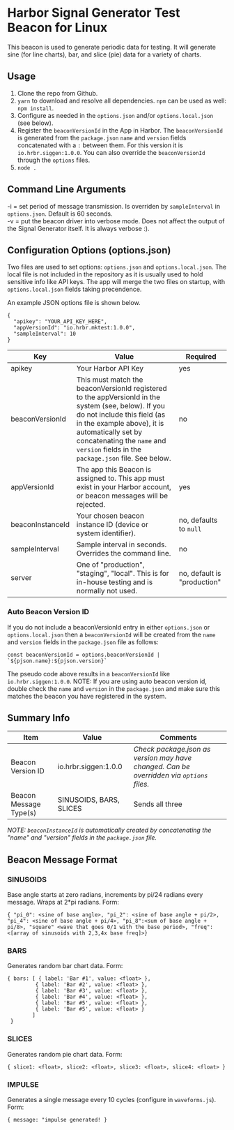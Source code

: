 # Harbor Signal Generator Test Beacon for Linux

This beacon is used to generate periodic data for testing. It will generate sine (for line charts), bar, and slice (pie) data for a variety of charts.


## Usage

1. Clone the repo from Github.
2. `yarn` to download and resolve all dependencies. `npm` can be used as well: `npm install`.
3. Configure as needed in the `options.json` and/or `options.local.json` (see below).
4. Register the `beaconVersionId` in the App in Harbor. The `beaconVersionId` is generated from the `package.json` `name` and 
  `version` fields concatenated with a `:` between them. For this version it is `io.hrbr.siggen:1.0.0`. You can also
   override the `beaconVersionId` through the `options` files.
5. `node .`

## Command Line Arguments

-i = set period of message transmission. Is overriden by `sampleInterval` in `options.json`. Default is 60 seconds.  
-v = put the beacon driver into verbose mode. Does not affect the output of the Signal Generator itself. It is always verbose :).

## Configuration Options (options.json)

Two files are used to set options: `options.json` and `options.local.json`. The local file is not included in the repository
as it is usually used to hold sensitive info like API keys. The app will merge the two files on startup, with `options.local.json`
fields taking precendence.

An example JSON options file is shown below.

```
{
  "apikey": "YOUR_API_KEY_HERE",
  "appVersionId": "io.hrbr.mktest:1.0.0",
  "sampleInterval": 10
}
```

|     Key     |      Value     |  Required |
|-------------|----------------|-----------|
| apikey | Your Harbor API Key |    yes    |
| beaconVersionId | This must match the beaconVersionId registered to the appVersionId in the system (see, below). If you do not include this field (as in the example above), it is automatically set by concatenating the `name` and `version` fields in the `package.json` file. See below. | no |
| appVersionId | The app this Beacon is assigned to. This app must exist in your Harbor account, or beacon messages will be rejected. | yes |
| beaconInstanceId | Your chosen beacon instance ID (device or system identifier).| no, defaults to `null`|
| sampleInterval | Sample interval in seconds. Overrides the command line. | no |
| server | One of "production", "staging", "local". This is for in-house testing and is normally not used. | no, default is "production" |  


### Auto Beacon Version ID
If you do not include a beaconVersionId entry in either `options.json` or `options.local.json` then a `beaconVersionId` will be created from the `name` and `version` fields in the `package.json` file as follows:

    const beaconVersionId = options.beaconVersionId | `${pjson.name}:${pjson.version}`
    
The pseudo code above results in a `beaconVersionId` like `io.hrbr.siggen:1.0.0`. NOTE: If you are using auto beacon version id, double check the `name` and `version` in the `package.json` and make sure
this matches the beacon you have registered in the system.

## Summary Info

| Item | Value | Comments |
|------|-------|----------|
| Beacon Version ID |  io.hrbr.siggen:1.0.0| *Check package.json as version may have changed. Can be overridden via `options` files.*  |
| Beacon Message Type(s) | SINUSOIDS, BARS, SLICES | Sends all three |

_NOTE: `beaconInstanceId` is automatically created by concatenating the "name" and "version" fields in the `package.json` file._

## Beacon Message Format

### SINUSOIDS

Base angle starts at zero radians, increments by pi/24 radians every message. Wraps at 2*pi radians. Form:

```{ "pi_0": <sine of base angle>, "pi_2": <sine of base angle + pi/2>, "pi_4": <sine of base angle + pi/4>, "pi_8":<sum of base angle + pi/8>, "square" <wave that goes 0/1 with the base period>, "freq": <[array of sinusoids with 2,3,4x base freq]>}```
   
### BARS

Generates random bar chart data. Form:

    { bars: [ { label: 'Bar #1', value: <float> },
             { label: 'Bar #2', value: <float> },
             { label: 'Bar #3', value: <float> },
             { label: 'Bar #4', value: <float> },
             { label: 'Bar #5', value: <float> },
             { label: 'Bar #5', value: <float> } 
            ]
     }
     
### SLICES

Generates random pie chart data. Form:

    { slice1: <float>, slice2: <float>, slice3: <float>, slice4: <float> }

### IMPULSE

Generates a single message every 10 cycles (configure in `waveforms.js`). Form:

    { message: "impulse generated! }


